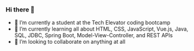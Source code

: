### Hi there 👋
- 🔭 I’m currently a student at the Tech Elevator coding bootcamp
- 🌱 I’m currently learning all about HTML, CSS, JavaScript, Vue.js, Java, SQL, JDBC, Spring Boot, Model-View-Controller, and REST APIs 
- 👯 I’m looking to collaborate on anything at all


<!--
**jmm5781/jmm5781** is a ✨ _special_ ✨ repository because its `README.md` (this file) appears on your GitHub profile.

Here are some ideas to get you started:

- 🔭 I’m currently working on ...
- 🌱 I’m currently learning ...
- 👯 I’m looking to collaborate on ...
- 🤔 I’m looking for help with ...
- 💬 Ask me about ...
- 📫 How to reach me: ...
- 😄 Pronouns: ...
- ⚡ Fun fact: ...
-->
